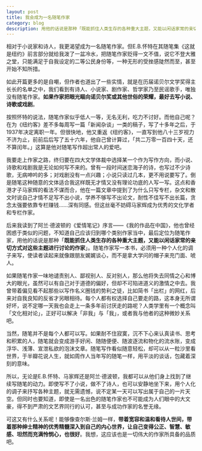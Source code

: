 ```yaml
---
layout: post
title: 我会成为一名随笔作家
category: blog
description: 用他的话说是那种「既能抓住人类生存的各种重大主题，又能以闲话家常的亲切方式对这些主题进行讨论的作家」。
---
```


相对于小说家和诗人，我更渴望成为一名随笔作家。但E.B.怀特在其随笔集《这就是纽约》前言部分就给我泼了一盆冷水，把随笔作家贬得一文不值，说它不登大雅之堂，只能满足于自我设定的二等公民身份等，一种无形的受挫感陡然而至，甚至开始不知所措。

如此开篇更多的是自嘲，但作者也道出了一些实情，就是在历届诺贝尔文学奖得主长长的名单之中，我们看到有诗人、小说家、剧作家、哲学家乃至民谣歌手，唯独没有随笔作家。**如果作家把眼光瞄向诺贝尔奖或其他世俗的荣耀，最好去写小说、诗歌或戏剧**。

按照怀特的说法，随笔作家似乎低人一等，无名无利，吃力不讨好。而他自己呢？在为《纽约客》差不多每周写一篇「新闻杂谈」一类的稿子，写了十多年之后，于1937年决定离职一年。但很快地，他又重返《纽约客》，一直写到他八十三岁视力不济为止，前前后后写了五十六年，他自己曾计算过，「共二万零一百四十天，还不算闰年。」这算是他对随笔写作超出常人的爱吧。

我要走上作家之路，终归要在四大文学体裁中选择某一个作为写作方向，而小说、诗歌和戏剧我是无论如何写不来的。曾有一段时间迷恋海子的诗，也写过不少诗歌，无病呻吟的多；对戏剧没有一点兴趣；小说只读过几本，更不用说要写了。倒是随笔这种随意的文体适合我这样既无才情又没有理论功底的人写一写。这点和香港才子马家辉的看法不谋而合，他在一篇文章中提到了为什么只写专栏，杂文和散文时说自己才情不足写不出小说，学养不够写不出论文，耐性不佳写不出长篇，贪念太强要依靠专栏赚钱……深有同感。但这丝毫不妨碍马家辉成为优秀的文化学者和专栏作家。

后来我读到了阿兰·德波顿的《爱情笔记》序言——《我的作品在中国》，他也曾经困惑于类似的问题，不知道自己应该归到哪个类别作家当中，最后定位为随笔作家，用他的话说是那种「**既能抓住人类生存的各种重大主题，又能以闲话家常的亲切方式对这些主题进行讨论的作家**」。随笔作家写一本书，必须用一种个人化的调子来写，使读者读起来就像跟朋友娓娓谈心，而不是拿大学问的帽子来充门面、唬人。 

如果随笔作家一味地谴责别人、鄙视别人、反对别人，那么他将失去同情之心和博大的眼光，虽然可以有自己对于道德的偏好，但却不可陷进道义的激情之中去。我曾带着偏见看不起那些以写作名义圈钱的势利之徒，比如简书「出栏」的网红，后来对自我良知的反省才另眼相待。每个人都有权选择自己要走的路，这本身无所谓好坏，说不定哪一天我也会走上一条多年前讨厌走的路呢？人类学里有一个概念叫「文化相对论」，正好可以解决「非我」与「我」，或者我与他者的这种微妙关系吧。

当然，随笔并不是每个人都可以写。如果耐不住寂寞，沉不下心来认真读书、思考和积累的人，随笔就会变成游手好闲、随随便便、随波逐流和物化的流水账，变成浮华、浅薄、宣泄私欲的泡沫文章。随笔写作看似随意轻松，却可以从一粒沙里看世界，于半瓣花说人生，就如周作人当年写的随笔一样，用平淡的谈话，包藏着深刻的意味。

所以，无论是E.B.怀特、马家辉还是阿兰·德波顿，我都可以从他们身上找到了继续写随笔的动力。即使写不了小说，做不了诗人，也可以安静地坐下来，用个人化的调子来抒写各种主题，就无需遗憾，说不定某一天可以写出属于自己的一片天空。但同时也要知道，即使是一名出色的随笔作家也不可能成为人们眼中的大文豪，得不到严肃的文艺界同行的认可，甚至与成功作家的名誉无缘。

可这又有什么关系呢！能够像查尔斯·兰姆一样，**带着宽容和温和看待人世间，带着那种绅士精神的优秀精髓深入到自己的内心世界，让自己变得公正、智慧、敏感、坦然而充满怜悯心，也很好**。我想，这应该也是一切伟大的作家所具备的品质吧。
